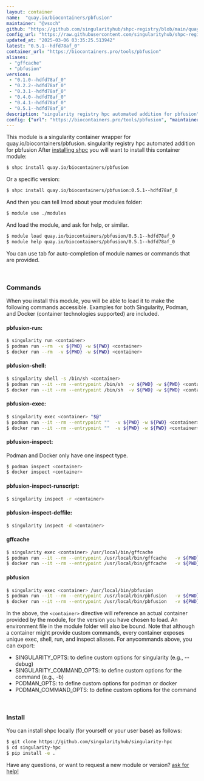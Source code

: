 ```yaml
---
layout: container
name:  "quay.io/biocontainers/pbfusion"
maintainer: "@vsoch"
github: "https://github.com/singularityhub/shpc-registry/blob/main/quay.io/biocontainers/pbfusion/container.yaml"
config_url: "https://raw.githubusercontent.com/singularityhub/shpc-registry/main/quay.io/biocontainers/pbfusion/container.yaml"
updated_at: "2025-03-06 03:35:25.513942"
latest: "0.5.1--hdfd78af_0"
container_url: "https://biocontainers.pro/tools/pbfusion"
aliases:
 - "gffcache"
 - "pbfusion"
versions:
 - "0.1.0--hdfd78af_0"
 - "0.2.2--hdfd78af_0"
 - "0.3.1--hdfd78af_0"
 - "0.4.0--hdfd78af_0"
 - "0.4.1--hdfd78af_0"
 - "0.5.1--hdfd78af_0"
description: "singularity registry hpc automated addition for pbfusion"
config: {"url": "https://biocontainers.pro/tools/pbfusion", "maintainer": "@vsoch", "description": "singularity registry hpc automated addition for pbfusion", "latest": {"0.5.1--hdfd78af_0": "sha256:987658a11fe55fea1368778ca0024a37c47c5319ccdbaa706b220afdd572b4df"}, "tags": {"0.1.0--hdfd78af_0": "sha256:3c1c3d83a9949a0bfbce7721f03dc9a0182cdc78679ec58c488d74bd994e4824", "0.2.2--hdfd78af_0": "sha256:aa8d3b936c9c6f1ed75853fd83af7d5e2d0fce4a742e275b82169a52065d567a", "0.3.1--hdfd78af_0": "sha256:c5e94d025224cdb8d0df0953c2ebe7b60987fe905c73e7fc3530b474bce4a147", "0.4.0--hdfd78af_0": "sha256:0c41532dedbd0e17b2acfef806be530d57a7db227e58b6d1deac41b25fc058b7", "0.4.1--hdfd78af_0": "sha256:82709bf807b26cdcf9afa8ab40490f759264db1a90b8a145ed7928be4840dd17", "0.5.1--hdfd78af_0": "sha256:987658a11fe55fea1368778ca0024a37c47c5319ccdbaa706b220afdd572b4df"}, "docker": "quay.io/biocontainers/pbfusion", "aliases": {"gffcache": "/usr/local/bin/gffcache", "pbfusion": "/usr/local/bin/pbfusion"}}
---
```


This module is a singularity container wrapper for quay.io/biocontainers/pbfusion.
singularity registry hpc automated addition for pbfusion
After [installing shpc](#install) you will want to install this container module:


```bash
$ shpc install quay.io/biocontainers/pbfusion
```

Or a specific version:

```bash
$ shpc install quay.io/biocontainers/pbfusion:0.5.1--hdfd78af_0
```

And then you can tell lmod about your modules folder:

```bash
$ module use ./modules
```

And load the module, and ask for help, or similar.

```bash
$ module load quay.io/biocontainers/pbfusion/0.5.1--hdfd78af_0
$ module help quay.io/biocontainers/pbfusion/0.5.1--hdfd78af_0
```

You can use tab for auto-completion of module names or commands that are provided.

<br>

### Commands

When you install this module, you will be able to load it to make the following commands accessible.
Examples for both Singularity, Podman, and Docker (container technologies supported) are included.

#### pbfusion-run:

```bash
$ singularity run <container>
$ podman run --rm  -v ${PWD} -w ${PWD} <container>
$ docker run --rm  -v ${PWD} -w ${PWD} <container>
```

#### pbfusion-shell:

```bash
$ singularity shell -s /bin/sh <container>
$ podman run --it --rm --entrypoint /bin/sh  -v ${PWD} -w ${PWD} <container>
$ docker run --it --rm --entrypoint /bin/sh  -v ${PWD} -w ${PWD} <container>
```

#### pbfusion-exec:

```bash
$ singularity exec <container> "$@"
$ podman run --it --rm --entrypoint ""  -v ${PWD} -w ${PWD} <container> "$@"
$ docker run --it --rm --entrypoint ""  -v ${PWD} -w ${PWD} <container> "$@"
```

#### pbfusion-inspect:

Podman and Docker only have one inspect type.

```bash
$ podman inspect <container>
$ docker inspect <container>
```

#### pbfusion-inspect-runscript:

```bash
$ singularity inspect -r <container>
```

#### pbfusion-inspect-deffile:

```bash
$ singularity inspect -d <container>
```


#### gffcache

```bash
$ singularity exec <container> /usr/local/bin/gffcache
$ podman run --it --rm --entrypoint /usr/local/bin/gffcache   -v ${PWD} -w ${PWD} <container> -c " $@"
$ docker run --it --rm --entrypoint /usr/local/bin/gffcache   -v ${PWD} -w ${PWD} <container> -c " $@"
```


#### pbfusion

```bash
$ singularity exec <container> /usr/local/bin/pbfusion
$ podman run --it --rm --entrypoint /usr/local/bin/pbfusion   -v ${PWD} -w ${PWD} <container> -c " $@"
$ docker run --it --rm --entrypoint /usr/local/bin/pbfusion   -v ${PWD} -w ${PWD} <container> -c " $@"
```



In the above, the `<container>` directive will reference an actual container provided
by the module, for the version you have chosen to load. An environment file in the
module folder will also be bound. Note that although a container
might provide custom commands, every container exposes unique exec, shell, run, and
inspect aliases. For anycommands above, you can export:

 - SINGULARITY_OPTS: to define custom options for singularity (e.g., --debug)
 - SINGULARITY_COMMAND_OPTS: to define custom options for the command (e.g., -b)
 - PODMAN_OPTS: to define custom options for podman or docker
 - PODMAN_COMMAND_OPTS: to define custom options for the command

<br>

### Install

You can install shpc locally (for yourself or your user base) as follows:

```bash
$ git clone https://github.com/singularityhub/singularity-hpc
$ cd singularity-hpc
$ pip install -e .
```

Have any questions, or want to request a new module or version? [ask for help!](https://github.com/singularityhub/singularity-hpc/issues)